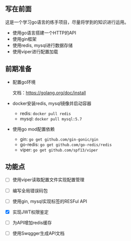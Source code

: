 ## 写在前面

这是一个学习go语言的练手项目，尽量将学到的知识进行运用。

- 使用go语言搭建一个HTTP的API
- 使用gin框架
- 使用redis, mysql进行数据存储
- 使用viper进行配置加载

## 前期准备
- 配置go环境

  文档：https://golang.org/doc/install

- docker安装redis, mysql镜像并启动容器
  - redis: `docker pull redis`
  - mysql: `docker pull mysql:5.7`

- 使用go mod配置依赖
  - gin: `go get github.com/gin-gonic/gin`
  - go-redis: `go get github.com/go-redis/redis`
  - viper: `go get github.com/spf13/viper`

## 功能点
-[ ] 使用viper读取配置文件实现配置管理
-[ ] 编写全局错误码包
-[ ] 使用gin, mysql实现标签的RESFul API
-[x] 实现JWT权限鉴定
-[ ] 为API增加redis缓存
-[ ] 使用Swqgger生成API文档

